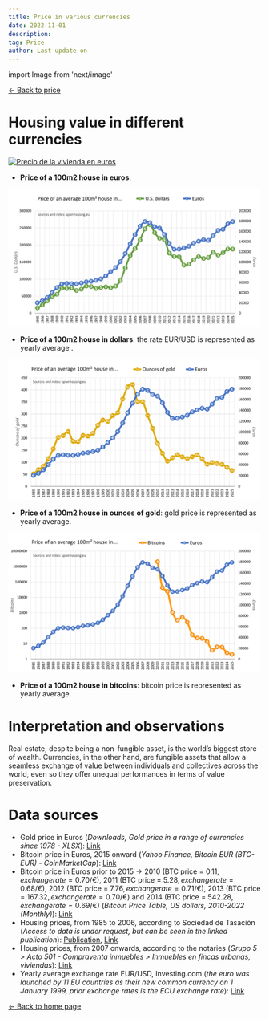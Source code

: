 ```yaml
---
title: Price in various currencies
date: 2022-11-01
description:
tag: Price
author: Last update on
---
```


import Image from 'next/image'

<div class="meta-line"><a class="meta-back" href="/posts/price">← Back to price</a></div>

# Housing value in different currencies

[![Precio de la vivienda en euros](/images/houseeuro.png)](/images/houseeuro.png)

- **Price of a 100m2 house in euros**.

[![Precio de la vivienda en dolares](/images/housedollar.png)](/images/housedollar.png)

- **Price of a 100m2 house in dollars**: the rate EUR/USD is represented as yearly average .

[![Precio de la vivienda en oro](/images/housegold.png)](/images/housegold.png)

- **Price of a 100m2 house in ounces of gold**: gold price is represented as yearly average.

[![Precio de la vivienda en bitcoin](/images/housebitcoin.png)](/images/housebitcoin.png)

- **Price of a 100m2 house in bitcoins**: bitcoin price is represented as yearly average.

# Interpretation and observations

Real estate, despite being a non-fungible asset, is the world’s biggest store of wealth. Currencies, in the other hand, are fungible assets that allow a seamless exchange of value between individuals and collectives across the world, even so they offer unequal performances in terms of value preservation.

# Data sources

- Gold price in Euros (_Downloads, Gold price in a range of currencies since 1978 - XLSX_): [Link](https://www.gold.org/goldhub/data/gold-prices#registration-type=facebook&just-verified=1)
- Bitcoin price in Euros, 2015 onward (_Yahoo Finance, Bitcoin EUR (BTC-EUR) - CoinMarketCap_): [Link](https://finance.yahoo.com/quote/BTC-EUR/history?period1=1410912000&period2=1671753600&interval=1mo&filter=history&frequency=1mo&includeAdjustedClose=true)
- Bitcoin price in Euros prior to 2015 -> 2010 (BTC price = 0.11$, exchange rate = 0.70$/€), 2011 (BTC price = 5.28$, exchange rate = 0.68$/€), 2012 (BTC price = 7.76$, exchange rate = 0.71$/€), 2013 (BTC price = 167.32$, exchange rate = 0.70$/€) and 2014 (BTC price = 542.28$, exchange rate = 0.69$/€) (_Bitcoin Price Table, US dollars, 2010-2022 (Monthly)_): [Link](https://www.in2013dollars.com/bitcoin-price)
- Housing prices, from 1985 to 2006, according to Sociedad de Tasación (_Access to data is under request, but can be seen in the linked publication_): [Publication](https://www.st-tasacion.es/ext/pdf/estudios/sep19/2-Evolucion_de_Precios_de_Vivienda.pdf), [Link](https://www.st-tasacion.es/informe-de-tendencias-digital/)
- Housing prices, from 2007 onwards, according to the notaries (_Grupo 5 > Acto 501 - Compraventa inmuebles > Inmuebles en fincas urbanas, viviendas_): [Link](http://www.notariado.org/liferay/web/cien/estadisticas-al-completo)
- Yearly average exchange rate EUR/USD, Investing.com (_the euro was launched by 11 EU countries as their new common currency on 1 January 1999, prior exchange rates is the ECU exchange rate_): [Link](https://www.investing.com/currencies/eur-usd-historical-data)

<div class="meta-line"><a class="meta-back" href="/">← Back to home page</a></div>
